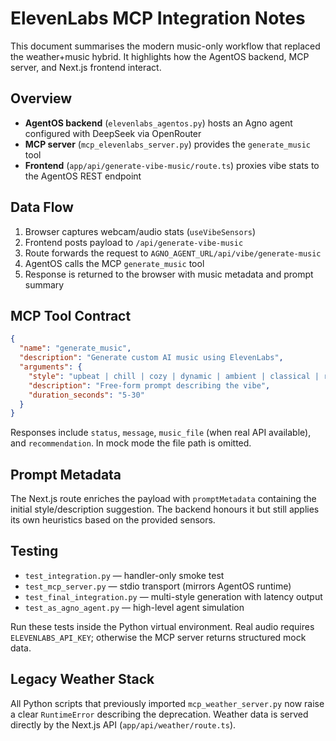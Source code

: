 # ElevenLabs MCP Integration Notes

This document summarises the modern music-only workflow that replaced the
weather+music hybrid. It highlights how the AgentOS backend, MCP server, and
Next.js frontend interact.

## Overview

- **AgentOS backend** (`elevenlabs_agentos.py`) hosts an Agno agent configured
  with DeepSeek via OpenRouter
- **MCP server** (`mcp_elevenlabs_server.py`) provides the `generate_music` tool
- **Frontend** (`app/api/generate-vibe-music/route.ts`) proxies vibe stats to the
  AgentOS REST endpoint

## Data Flow

1. Browser captures webcam/audio stats (`useVibeSensors`)
2. Frontend posts payload to `/api/generate-vibe-music`
3. Route forwards the request to `AGNO_AGENT_URL/api/vibe/generate-music`
4. AgentOS calls the MCP `generate_music` tool
5. Response is returned to the browser with music metadata and prompt summary

## MCP Tool Contract

```json
{
  "name": "generate_music",
  "description": "Generate custom AI music using ElevenLabs",
  "arguments": {
    "style": "upbeat | chill | cozy | dynamic | ambient | classical | rock | jazz | electronic | acoustic",
    "description": "Free-form prompt describing the vibe",
    "duration_seconds": "5-30"
  }
}
```

Responses include `status`, `message`, `music_file` (when real API available),
and `recommendation`. In mock mode the file path is omitted.

## Prompt Metadata

The Next.js route enriches the payload with `promptMetadata` containing the
initial style/description suggestion. The backend honours it but still applies
its own heuristics based on the provided sensors.

## Testing

- `test_integration.py` — handler-only smoke test
- `test_mcp_server.py` — stdio transport (mirrors AgentOS runtime)
- `test_final_integration.py` — multi-style generation with latency output
- `test_as_agno_agent.py` — high-level agent simulation

Run these tests inside the Python virtual environment. Real audio requires
`ELEVENLABS_API_KEY`; otherwise the MCP server returns structured mock data.

## Legacy Weather Stack

All Python scripts that previously imported `mcp_weather_server.py` now raise a
clear `RuntimeError` describing the deprecation. Weather data is served directly
by the Next.js API (`app/api/weather/route.ts`).
